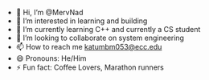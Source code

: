 - 👋 Hi, I’m @MervNad
- 👀 I’m interested in learning and building
- 🌱 I’m currently learning C++ and currently a CS student
- 💞️ I’m looking to collaborate on system engineering
- 📫 How to reach me katumbm053@ecc.edu
- 😄 Pronouns: He/Him
- ⚡ Fun fact: Coffee Lovers, Marathon runners

<!---
MervNad/MervNad is a ✨ special ✨ repository because its `README.md` (this file) appears on your GitHub profile.
You can click the Preview link to take a look at your changes.
--->
